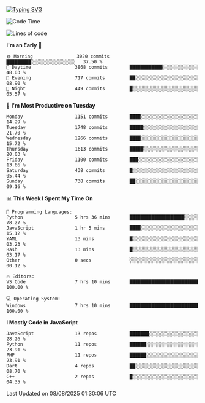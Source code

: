[![Typing SVG](https://readme-typing-svg.demolab.com?font=Fira+Code&pause=1000&color=F7F7F7&random=false&width=435&lines=Hi+%F0%9F%91%8B%2C+I'm+Rafiu+Sidqi;Junior+Backend+Developer)](https://git.io/typing-svg)
<!--START_SECTION:waka-->
![Code Time](http://img.shields.io/badge/Code%20Time-836%20hrs%2014%20mins-blue)

![Lines of code](https://img.shields.io/badge/From%20Hello%20World%20I%27ve%20Written-2.6%20million%20lines%20of%20code-blue)

**I'm an Early 🐤** 

```text
🌞 Morning                3020 commits        █████████░░░░░░░░░░░░░░░░   37.50 % 
🌆 Daytime                3868 commits        ████████████░░░░░░░░░░░░░   48.03 % 
🌃 Evening                717 commits         ██░░░░░░░░░░░░░░░░░░░░░░░   08.90 % 
🌙 Night                  449 commits         █░░░░░░░░░░░░░░░░░░░░░░░░   05.57 % 
```
📅 **I'm Most Productive on Tuesday** 

```text
Monday                   1151 commits        ████░░░░░░░░░░░░░░░░░░░░░   14.29 % 
Tuesday                  1748 commits        █████░░░░░░░░░░░░░░░░░░░░   21.70 % 
Wednesday                1266 commits        ████░░░░░░░░░░░░░░░░░░░░░   15.72 % 
Thursday                 1613 commits        █████░░░░░░░░░░░░░░░░░░░░   20.03 % 
Friday                   1100 commits        ███░░░░░░░░░░░░░░░░░░░░░░   13.66 % 
Saturday                 438 commits         █░░░░░░░░░░░░░░░░░░░░░░░░   05.44 % 
Sunday                   738 commits         ██░░░░░░░░░░░░░░░░░░░░░░░   09.16 % 
```


📊 **This Week I Spent My Time On** 

```text
💬 Programming Languages: 
Python                   5 hrs 36 mins       ████████████████████░░░░░   78.27 % 
JavaScript               1 hr 5 mins         ████░░░░░░░░░░░░░░░░░░░░░   15.12 % 
YAML                     13 mins             █░░░░░░░░░░░░░░░░░░░░░░░░   03.23 % 
Bash                     13 mins             █░░░░░░░░░░░░░░░░░░░░░░░░   03.17 % 
Other                    0 secs              ░░░░░░░░░░░░░░░░░░░░░░░░░   00.12 % 

🔥 Editors: 
VS Code                  7 hrs 10 mins       █████████████████████████   100.00 % 

💻 Operating System: 
Windows                  7 hrs 10 mins       █████████████████████████   100.00 % 
```

**I Mostly Code in JavaScript** 

```text
JavaScript               13 repos            ███████░░░░░░░░░░░░░░░░░░   28.26 % 
Python                   11 repos            ██████░░░░░░░░░░░░░░░░░░░   23.91 % 
PHP                      11 repos            ██████░░░░░░░░░░░░░░░░░░░   23.91 % 
Dart                     4 repos             ██░░░░░░░░░░░░░░░░░░░░░░░   08.70 % 
C++                      2 repos             █░░░░░░░░░░░░░░░░░░░░░░░░   04.35 % 
```




 Last Updated on 08/08/2025 01:30:06 UTC
<!--END_SECTION:waka-->
